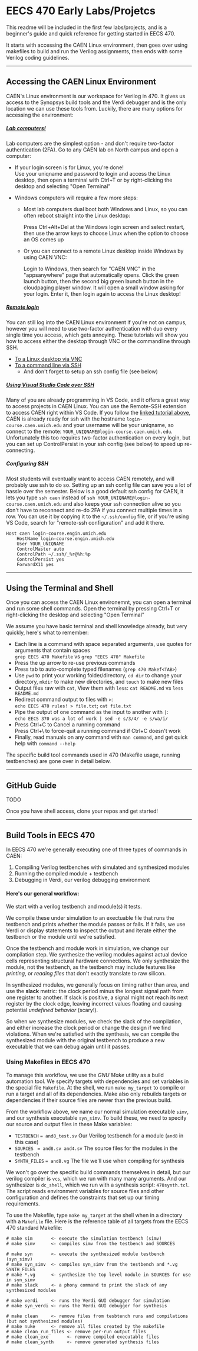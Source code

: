 # EECS 470 Early Labs/Projetcs

This readme will be included in the first few labs/projects, and is a
beginner's guide and quick reference for getting started in EECS 470.

It starts with accessing the CAEN Linux environment, then goes over
using makefiles to build and run the Verilog assignments, then ends with
some Verilog coding guidelines.

------------------------------------------------------------------------

## Accessing the CAEN Linux Environment

CAEN's Linux environment is our workspace for Verilog in 470. It gives
us access to the Synopsys build tools and the Verdi debugger and is the
only location we can use these tools from. Luckily, there are many
options for accessing the environment:

##### [Lab computers!](https://caen.engin.umich.edu/software/clse/)

Lab computers are the simplest option - and don't require two-factor
authentication (2FA). Go to any CAEN lab on North campus and open a
computer:

- If your login screen is for Linux, you're done!  
  Use your uniqname and password to login and access the Linux desktop,
  then open a terminal with Ctrl+T or by right-clicking the desktop
  and selecting "Open Terminal"

- Windows computers will require a few more steps:

  - Most lab computers dual boot both Windows and Linux, so you can
    often reboot straight into the Linux desktop:

    Press Ctrl+Alt+Del at the Windows login screen and select restart,
    then use the arrow keys to choose Linux when the option to choose an
    OS comes up

  - Or you can connect to a remote Linux desktop inside Windows by using
    CAEN VNC:

    Login to Windows, then search for "CAEN VNC" in the "appsanywhere"
    page that automatically opens. Click the green launch button, then
    the second big green launch button in the cloudpaging player window.
    It will open a small window asking for your login. Enter it, then
    login again to access the Linux desktop!

##### [Remote login](https://caen.engin.umich.edu/connect/linux-login-service/)

You can still log into the CAEN Linux environment if you're not on
campus, however you will need to use two-factor authentication with duo
every single time you access, which gets annoying. These tutorials will
show you how to access either the desktop through VNC or the commandline
through SSH.

- [To a Linux desktop via VNC](https://teamdynamix.umich.edu/TDClient/76/Portal/KB/ArticleDet?ID=4999)
- [To a command line via SSH](https://teamdynamix.umich.edu/TDClient/76/Portal/KB/ArticleDet?ID=5002)
  - And don't forget to setup an ssh config file (see below)

##### [Using Visual Studio Code over SSH](https://code.visualstudio.com/docs/remote/ssh#_installation)

Many of you are already programming in VS Code, and it offers a great
way to access projects in CAEN Linux. You can use the Remote-SSH
extension to access CAEN right within VS Code. If you follow the [linked
tutorial
above](https://code.visualstudio.com/docs/remote/ssh#_installation),
CAEN is already ready for ssh with the hostname
`login-course.caen.umich.edu` and your username will be your uniqname,
so connect to the remote: `YOUR_UNIQNAME@login-course.caen.umich.edu`.
Unfortunately this too requires two-factor authentication on every
login, but you can set up ControlPersist in your ssh config (see below)
to speed up re-connecting.

##### Configuring SSH

Most students will eventually want to access CAEN remotely, and will
probably use ssh to do so. Setting up an ssh config file can save you a
lot of hassle over the semester. Below is a good default ssh config for
CAEN, it lets you type `ssh caen` instead of
`ssh YOUR_UNIQNAME@login-course.caen.umich.edu` and also keeps your ssh
connection alive so you don't have to reconnect and re-do 2FA if you
connect multiple times in a row. You can use it by copying it to the
`~/.ssh/config` file, or if you're using VS Code, search for "remote-ssh
configuration" and add it there.

```
Host caen login-course.engin.umich.edu
    HostName login-course.engin.umich.edu
    User YOUR_UNIQNAME
    ControlMaster auto
    ControlPath ~/.ssh/_%r@%h:%p
    ControlPersist yes
    ForwardX11 yes
```

------------------------------------------------------------------------

## Using the Terminal and Shell

Once you can access the CAEN Linux environemnt, you can open a
terminal and run some shell commands. Open the terminal by pressing
Ctrl+T or right-clicking the desktop and selecting "Open Terminal"

We assume you have basic terminal and shell knowledge already, but very
quickly, here's what to remember:
- Each line is a command with space separated arguments, use quotes for
  arguments that contain spaces  
  `grep EECS 470 Makefile` vs `grep "EECS 470" Makefile`
- Press the up arrow to re-use previous commands
- Press tab to auto-complete typed filenames (`grep 470 Makef<TAB>`)
- Use `pwd` to print your working folder/directory, `cd dir` to change
  your directory, `mkdir` to make new directories, and `touch` to make
  new files
- Output files raw with `cat`, View them with `less`:
  `cat README.md` vs `less README.md`
- Redirect command output to files with `>`:  
  `echo EECS 470 rules! > file.txt`; `cat file.txt`
- Pipe the output of one command as the input to another with `|`:  
  `echo EECS 370 was a lot of work | sed -e s/3/4/ -e s/wa/i/`
- Press Ctrl+C to Cancel a running command  
  Press Ctrl+\ to force-quit a running command if Ctrl+C doesn't work
- Finally, read manuals on any command with `man command`, and get quick
  help with `command --help`

The specific build tool commands used in 470 (Makefile usage, running
testbenches) are gone over in detail below.

------------------------------------------------------------------------

## GitHub Guide

TODO

Once you have shell access, clone your repos and get started!

------------------------------------------------------------------------

## Build Tools in EECS 470

In EECS 470 we're generally executing one of three types of commands in
CAEN:

1. Compiling Verilog testbenches with simulated and synthesized modules
2. Running the compiled module + testbench
3. Debugging in Verdi, our verilog debugging environment

#### Here's our general workflow:

We start with a verilog testbench and module(s) it tests.

We compile these under simulation to an exectuable file that runs
the testbench and prints whether the module passes or fails. If it
fails, we use Verdi or display statements to inspect the output and
iterate either the testbench or the module until we're satisfied.

Once the testbench and module work in simulation, we change our
compilation step. We synthesize the verilog modules against actual
device cells representing structural hardware connections. We only
synthesize the module, not the testbench, as the testbench may
include features like *printing*, or *reading files* that don't
exactly translate to raw silicon.

In synthesized modules, we generally focus on timing rather than area,
and use the **slack** metric: the clock period minus the longest signal
path from one register to another. If slack is positive, a signal might
not reach its next register by the clock edge, leaving incorrect values
floating and causing potential *undefined behavior* (scary!).

So when we synthesize modules, we check the slack of the compilation,
and either increase the clock period or change the design if we find
violations. When we're satisfied with the synthesis, we can compile the
synthesized module with the original testbench to produce a new
executable that we can debug again until it passes.

### Using Makefiles in EECS 470

To manage this workflow, we use the *GNU Make* utility as a build
automation tool. We specify targets with dependencies and set variables
in the special file `Makefile`. At the shell, we run `make my_target` to
compile or run a target and all of its dependencies. Make also only
rebuilds targets or dependencies if their source files are newer than
the previous build.

From the workflow above, we name our normal simulation executable
`simv`, and our synthesis executable `syn_simv`. To build these, we
need to specify our source and output files in these Make variables:
- `TESTBENCH` `= and8_test.sv` Our Verilog testbench for a module
  (`and8` in this case)
- `SOURCES ` `= and8.sv and4.sv` The source files for the modules in
  the testbench
- `SYNTH_FILES` `= and8.vg` The file we'll use when compiling for
  synthesis

We won't go over the specific build commands themselves in detail, but
our verilog compiler is `vcs`, which we run with many many arguments.
And our synthesizer is `dc_shell`, which we run with a synthesis script:
`470synth.tcl`. The script reads environment variables for source files
and other configuration and defines the constraints that set up our
timing requirements.

To use the Makefile, type `make my_target` at the shell when in a
directory with a `Makefile` file. Here is the reference table of all
targets from the EECS 470 standard Makefile:

```
# make sim       <- execute the simulation testbench (simv)
# make simv      <- compiles simv from the testbench and SOURCES

# make syn       <- execute the synthesized module testbench (syn_simv)
# make syn_simv  <- compiles syn_simv from the testbench and *.vg SYNTH_FILES
# make *.vg      <- synthesize the top level module in SOURCES for use in syn_simv
# make slack     <- a phony command to print the slack of any synthesized modules

# make verdi     <- runs the Verdi GUI debugger for simulation
# make syn_verdi <- runs the Verdi GUI debugger for synthesis

# make clean     <- remove files from tesbtench runs and compilations (but not synthesized modules)
# make nuke      <- remove all files created by the makefile
# make clean_run_files <- remove per-run output files
# make clean_exe       <- remove compiled executable files
# make clean_synth     <- remove generated synthesis files
```

